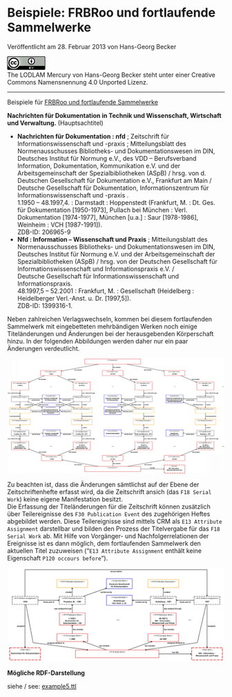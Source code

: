 # Beispiele: FRBRoo und fortlaufende Sammelwerke

Veröffentlicht am 28. Februar 2013 von Hans-Georg Becker	

![The LODLAM Mercury von Hans-Georg Becker steht unter einer Creative Commons Namensnennung 4.0 Unported Lizenz.](../../../cc_by_88x31.png)\
The LODLAM Mercury von Hans-Georg Becker steht unter einer Creative Commons Namensnennung 4.0 Unported Lizenz.

***

Beispiele für [FRBRoo und fortlaufende Sammelwerke](../28/frbroo-und-fortlaufende-sammelwerke.md)

**Nachrichten für Dokumentation in Technik und Wissenschaft, Wirtschaft und Verwaltung.** (Hauptsachtitel)

* **Nachrichten für Dokumentation : nfd** ; Zeitschrift für Informationswissenschaft und -praxis ; Mitteilungsblatt des Normenausschusses Bibliotheks- und Dokumentationswesen im DIN, Deutsches Institut für Normung e.V., des VDD – Berufsverband Information, Dokumentation, Kommunikation e.V. und der Arbeitsgemeinschaft der Spezialbibliotheken (ASpB) / hrsg. von d. Deutschen Gesellschaft für Dokumentation e.V., Frankfurt am Main / Deutsche Gesellschaft für Dokumentation, Informationszentrum für Informationswissenschaft und -praxis .\
    1.1950 – 48.1997,4. : Darmstadt : Hoppenstedt (Frankfurt, M. : Dt. Ges. für Dokumentation [1950-1973], Pullach bei München : Verl. Dokumentation [1974-1977], München [u.a.] : Saur [1978-1986], Weinheim : VCH [1987-1991]).\
    ZDB-ID: 206965-9
* **Nfd : Information – Wissenschaft und Praxis** ; Mitteilungsblatt des Normenausschusses Bibliotheks- und Dokumentationswesen im DIN, Deutsches Institut für Normung e.V. und der Arbeitsgemeinschaft der Spezialbibliotheken (ASpB) / hrsg. von der Deutschen Gesellschaft für Informationswissenschaft und Informationspraxis e.V. /\
    Deutsche Gesellschaft für Informationswissenschaft und Informationspraxis.\
    48.1997,5 – 52.2001 : Frankfurt, M. : Gesellschaft (Heidelberg : Heidelberger Verl.-Anst. u. Dr. [1997,5]).\
    ZDB-ID: 1399316-1.

Neben zahlreichen Verlagswechseln, kommen bei diesem fortlaufenden Sammelwerk mit eingebetteten mehrbändigen Werken noch einige Titeländerungen und Änderungen bei der herausgebenden Körperschaft hinzu. In der folgenden Abbildungen werden daher nur ein paar Änderungen verdeutlicht.

![Beispiel Serial Work für eine Zeitschrift](./Beispiel_Serial_Work_Zeitschrift1.jpg)

Zu beachten ist, dass die Änderungen sämtlichst auf der Ebene der Zeitschriftenhefte erfasst wird, da die Zeitschrift ansich (das `F18 Serial Work`) keine eigene Manifestation besitzt.\
Die Erfassung der Titeländerungen für die Zeitschrift können zusätzlich über Teilereignisse des `F30 Publication Event` des zugehörigen Heftes abgebildet werden. Diese Teilereignisse sind mittels CRM als `E13 Attribute Assignment` darstellbar und bilden den Prozess der Titelvergabe für das `F18 Serial Work` ab. Mit Hilfe von Vorgänger- und Nachfolgerrelationen der Ereignisse ist es dann möglich, dem fortlaufenden Sammelwerk den aktuellen Titel zuzuweisen (“`E13 Attribute Assignment` enthält keine Eigenschaft `P120 occours before`“).

![Beispiel Serial Work Zeitschrift Titeländerung](Beispiel_Serial_Work_Zeitschrift_Titelaenderung.jpg)

**Mögliche RDF-Darstellung**

siehe / see: [example5.ttl](https://github.com/hagbeck/liblab/blob/master/data/examples/example5.ttl)

